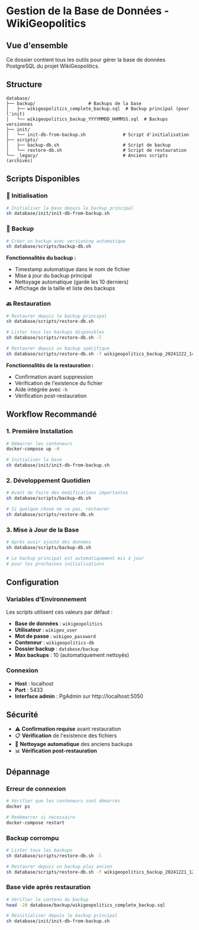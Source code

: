 # Gestion de la Base de Données - WikiGeopolitics

## Vue d'ensemble

Ce dossier contient tous les outils pour gérer la base de données PostgreSQL du projet WikiGeopolitics.

## Structure

```
database/
├── backup/                    # Backups de la base
│   ├── wikigeopolitics_complete_backup.sql  # Backup principal (pour l'init)
│   └── wikigeopolitics_backup_YYYYMMDD_HHMMSS.sql  # Backups versionnés
├── init/
│   └── init-db-from-backup.sh              # Script d'initialisation
├── scripts/
│   ├── backup-db.sh                        # Script de backup
│   └── restore-db.sh                       # Script de restauration
└── _legacy/                                # Anciens scripts (archivés)
```

## Scripts Disponibles

### 🔄 Initialisation
```bash
# Initialiser la base depuis le backup principal
sh database/init/init-db-from-backup.sh
```

### 💾 Backup
```bash
# Créer un backup avec versioning automatique
sh database/scripts/backup-db.sh
```

**Fonctionnalités du backup :**
- Timestamp automatique dans le nom de fichier
- Mise à jour du backup principal
- Nettoyage automatique (garde les 10 derniers)
- Affichage de la taille et liste des backups

### 🔙 Restauration
```bash
# Restaurer depuis le backup principal
sh database/scripts/restore-db.sh

# Lister tous les backups disponibles
sh database/scripts/restore-db.sh -l

# Restaurer depuis un backup spécifique
sh database/scripts/restore-db.sh -f wikigeopolitics_backup_20241222_143022.sql
```

**Fonctionnalités de la restauration :**
- Confirmation avant suppression
- Vérification de l'existence du fichier
- Aide intégrée avec `-h`
- Vérification post-restauration

## Workflow Recommandé

### 1. Première Installation
```bash
# Démarrer les conteneurs
docker-compose up -d

# Initialiser la base
sh database/init/init-db-from-backup.sh
```

### 2. Développement Quotidien
```bash
# Avant de faire des modifications importantes
sh database/scripts/backup-db.sh

# Si quelque chose ne va pas, restaurer
sh database/scripts/restore-db.sh
```

### 3. Mise à Jour de la Base
```bash
# Après avoir ajouté des données
sh database/scripts/backup-db.sh

# Le backup principal est automatiquement mis à jour
# pour les prochaines initialisations
```

## Configuration

### Variables d'Environnement
Les scripts utilisent ces valeurs par défaut :
- **Base de données** : `wikigeopolitics`
- **Utilisateur** : `wikigeo_user`
- **Mot de passe** : `wikigeo_password`
- **Conteneur** : `wikigeopolitics-db`
- **Dossier backup** : `database/backup`
- **Max backups** : 10 (automatiquement nettoyés)

### Connexion
- **Host** : localhost
- **Port** : 5433
- **Interface admin** : PgAdmin sur http://localhost:5050

## Sécurité

- ⚠️ **Confirmation requise** avant restauration
- 📋 **Vérification** de l'existence des fichiers
- 🧹 **Nettoyage automatique** des anciens backups
- 📊 **Vérification post-restauration**

## Dépannage

### Erreur de connexion
```bash
# Vérifier que les conteneurs sont démarrés
docker ps

# Redémarrer si nécessaire
docker-compose restart
```

### Backup corrompu
```bash
# Lister tous les backups
sh database/scripts/restore-db.sh -l

# Restaurer depuis un backup plus ancien
sh database/scripts/restore-db.sh -f wikigeopolitics_backup_20241221_120000.sql
```

### Base vide après restauration
```bash
# Vérifier le contenu du backup
head -20 database/backup/wikigeopolitics_complete_backup.sql

# Réinitialiser depuis le backup principal
sh database/init/init-db-from-backup.sh
``` 